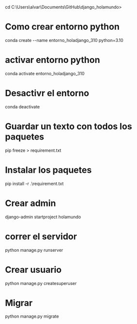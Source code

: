 cd C:\Users\alvar\Documents\GitHub\django_holamundo>

# Como crear entorno python
conda create --name entorno_holadjango_310 python=3.10

# activar entorno python 
conda activate entorno_holadjango_310

# Desactivr el entorno
conda deactivate

# Guardar un texto con todos los paquetes
pip freeze > requirement.txt

# Instalar los paquetes
pip install -r .\requirement.txt

# Crear admin
 django-admin startproject holamundo

 # correr el servidor
 python manage.py runserver

 # Crear usuario
 python manage.py createsuperuser

 # Migrar
 python manage.py migrate